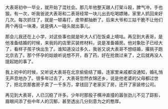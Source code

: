  大表哥初中一毕业，就开始了混社会。那几年他整天跟人打架斗殴，脾气冲，手也狠。有一次，听我爸说大表哥和二表哥经常一块儿出去吃喝嫖赌，家里人抓回来好几次。每次抓住了，就是一顿毒打，皮带都抽断了。后来大爷和三姑干脆不让他们两个再往一块凑，说是俩人一碰头就出事儿。

那会儿我还在上小学，对这些事也就是听大人们在饭桌上嘀咕。再见到大表哥，是他准备结婚的时候，来我妈的店里买装修材料，说是准备婚房。他对象肚子已经大了，看样子孩子快出生了。谁知道没过多久，我爸又说大表哥不想结婚，撂挑子跑北京去了。那个怀孕的姑娘听说想不开，吞了药，好在抢救过来了，之后就再没人提起她的事了。

我上初中的时候，又听说大表哥在北京偷偷结了婚，连家里亲戚都没通知，婚礼悄无声息地办了。很多年过去了，大表哥忽然衣锦还乡，说是他老婆的父母都过世了，把北京那套房子卖了一千多万，拿钱回了老家买了房，还开了家装修公司。

再见到大表哥，人已沉稳了许多。少年时那股子横冲直撞的嚣张劲儿不见了踪影，眉眼间添了些中年人的沉郁，甚至透出几分刻意为之的憨厚。